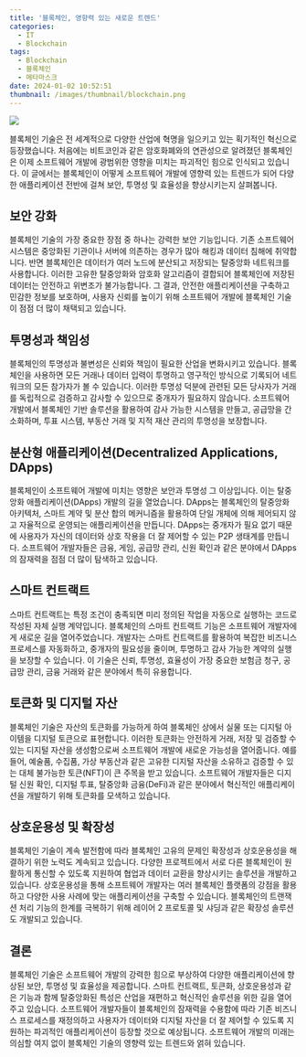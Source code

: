 ```yaml
---
title: '블록체인, 영향력 있는 새로운 트렌드'
categories:
  - IT
  - Blockchain
tags:
  - Blockchain
  - 블록체인
  - 메타마스크
date: 2024-01-02 10:52:51
thumbnail: /images/thumbnail/blockchain.png
---
```


![](/images/header/blockchain-3.png)

블록체인 기술은 전 세계적으로 다양한 산업에 혁명을 일으키고 있는 획기적인 혁신으로 등장했습니다. 처음에는 비트코인과 같은 암호화폐와의 연관성으로 알려졌던 블록체인은 이제 소프트웨어 개발에 광범위한 영향을 미치는 파괴적인 힘으로 인식되고 있습니다. 이 글에서는 블록체인이 어떻게 소프트웨어 개발에 영향력 있는 트렌드가 되어 다양한 애플리케이션 전반에 걸쳐 보안, 투명성 및 효율성을 향상시키는지 살펴봅니다.

## 보안 강화

블록체인 기술의 가장 중요한 장점 중 하나는 강력한 보안 기능입니다. 기존 소프트웨어 시스템은 중앙화된 기관이나 서버에 의존하는 경우가 많아 해킹과 데이터 침해에 취약합니다. 반면 블록체인은 데이터가 여러 노드에 분산되고 저장되는 탈중앙화 네트워크를 사용합니다. 이러한 고유한 탈중앙화와 암호화 알고리즘이 결합되어 블록체인에 저장된 데이터는 안전하고 위변조가 불가능합니다. 그 결과, 안전한 애플리케이션을 구축하고 민감한 정보를 보호하며, 사용자 신뢰를 높이기 위해 소프트웨어 개발에 블록체인 기술이 점점 더 많이 채택되고 있습니다.

## 투명성과 책임성

블록체인의 투명성과 불변성은 신뢰와 책임이 필요한 산업을 변화시키고 있습니다. 블록체인을 사용하면 모든 거래나 데이터 입력이 투명하고 영구적인 방식으로 기록되어 네트워크의 모든 참가자가 볼 수 있습니다. 이러한 투명성 덕분에 관련된 모든 당사자가 거래를 독립적으로 검증하고 감사할 수 있으므로 중개자가 필요하지 않습니다. 소프트웨어 개발에서 블록체인 기반 솔루션을 활용하여 감사 가능한 시스템을 만들고, 공급망을 간소화하며, 투표 시스템, 부동산 거래 및 지적 재산 관리의 투명성을 보장합니다.

## 분산형 애플리케이션(Decentralized Applications, DApps)

블록체인이 소프트웨어 개발에 미치는 영향은 보안과 투명성 그 이상입니다. 이는 탈중앙화 애플리케이션(DApps) 개발의 길을 열었습니다. DApps는 블록체인의 탈중앙화 아키텍처, 스마트 계약 및 분산 합의 메커니즘을 활용하여 단일 개체에 의해 제어되지 않고 자율적으로 운영되는 애플리케이션을 만듭니다. DApps는 중개자가 필요 없기 때문에 사용자가 자신의 데이터와 상호 작용을 더 잘 제어할 수 있는 P2P 생태계를 만듭니다. 소프트웨어 개발자들은 금융, 게임, 공급망 관리, 신원 확인과 같은 분야에서 DApps의 잠재력을 점점 더 많이 탐색하고 있습니다.

## 스마트 컨트랙트

스마트 컨트랙트는 특정 조건이 충족되면 미리 정의된 작업을 자동으로 실행하는 코드로 작성된 자체 실행 계약입니다. 블록체인의 스마트 컨트랙트 기능은 소프트웨어 개발자에게 새로운 길을 열어주었습니다. 개발자는 스마트 컨트랙트를 활용하여 복잡한 비즈니스 프로세스를 자동화하고, 중개자의 필요성을 줄이며, 투명하고 감사 가능한 계약의 실행을 보장할 수 있습니다. 이 기술은 신뢰, 투명성, 효율성이 가장 중요한 보험금 청구, 공급망 관리, 금융 거래와 같은 분야에서 특히 유용합니다.

## 토큰화 및 디지털 자산

블록체인 기술은 자산의 토큰화를 가능하게 하여 블록체인 상에서 실물 또는 디지털 아이템을 디지털 토큰으로 표현합니다. 이러한 토큰화는 안전하게 거래, 저장 및 검증할 수 있는 디지털 자산을 생성함으로써 소프트웨어 개발에 새로운 가능성을 열어줍니다. 예를 들어, 예술품, 수집품, 가상 부동산과 같은 고유한 디지털 자산을 소유하고 검증할 수 있는 대체 불가능한 토큰(NFT)이 큰 주목을 받고 있습니다. 소프트웨어 개발자들은 디지털 신원 확인, 디지털 투표, 탈중앙화 금융(DeFi)과 같은 분야에서 혁신적인 애플리케이션을 개발하기 위해 토큰화를 모색하고 있습니다.

## 상호운용성 및 확장성

블록체인 기술이 계속 발전함에 따라 블록체인 고유의 문제인 확장성과 상호운용성을 해결하기 위한 노력도 계속되고 있습니다. 다양한 프로젝트에서 서로 다른 블록체인이 원활하게 통신할 수 있도록 지원하여 협업과 데이터 교환을 향상시키는 솔루션을 개발하고 있습니다. 상호운용성을 통해 소프트웨어 개발자는 여러 블록체인 플랫폼의 강점을 활용하고 다양한 사용 사례에 맞는 애플리케이션을 구축할 수 있습니다. 블록체인의 트랜잭션 처리 기능의 한계를 극복하기 위해 레이어 2 프로토콜 및 샤딩과 같은 확장성 솔루션도 개발되고 있습니다.

## 결론

블록체인 기술은 소프트웨어 개발의 강력한 힘으로 부상하여 다양한 애플리케이션에 향상된 보안, 투명성 및 효율성을 제공합니다. 스마트 컨트랙트, 토큰화, 상호운용성과 같은 기능과 함께 탈중앙화된 특성은 산업을 재편하고 혁신적인 솔루션을 위한 길을 열어주고 있습니다. 소프트웨어 개발자들이 블록체인의 잠재력을 수용함에 따라 기존 비즈니스 프로세스를 재정의하고 사용자가 데이터와 디지털 자산을 더 잘 제어할 수 있도록 지원하는 파괴적인 애플리케이션이 등장할 것으로 예상됩니다. 소프트웨어 개발의 미래는 의심할 여지 없이 블록체인 기술의 영향력 있는 트렌드와 얽혀 있습니다.
